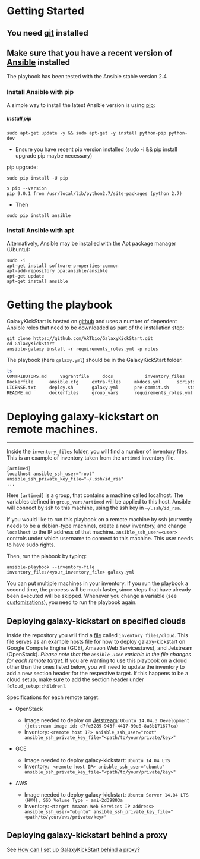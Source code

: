 # Getting Started

## You need [git](https://git-scm.com/) installed
## Make sure that you have a recent version of [Ansible](https://github.com/ansible/) installed
The playbook has been tested with the Ansible stable version 2.4

### Install Ansible with pip

A simple way to install the latest Ansible version is using [pip](https://pip.pypa.io/en/stable/quickstart/):

##### Install pip

```
sudo apt-get update -y && sudo apt-get -y install python-pip python-dev
```

- Ensure you have recent pip version installed (sudo -i && pip install upgrade pip maybe necessary)

pip upgrade:
```
sudo pip install -U pip
```
```
$ pip --version
pip 9.0.1 from /usr/local/lib/python2.7/site-packages (python 2.7)
```

- Then

```
sudo pip install ansible
```
### Install Ansible with apt

Alternatively, Ansible may be installed with the Apt package manager (Ubuntu):

```
sudo -i
apt-get install software-properties-common
apt-add-repository ppa:ansible/ansible
apt-get update
apt-get install ansible
```

# Getting the playbook

[//]: # (TODO: Once we do releases, we include the submodules and hence users can just download the playbook without git)

GalaxyKickStart is hosted on
[github](https://github.com/ARTbio/GalaxyKickStart.git) and uses a number of
dependent Ansible roles that need to be downloaded as part of the installation
step:

```
git clone https://github.com/ARTbio/GalaxyKickStart.git
cd GalaxyKickStart
ansible-galaxy install -r requirements_roles.yml -p roles
```

The playbook (here `galaxy.yml`) should be in the GalaxyKickStart folder.
```bash
ls
CONTRIBUTORS.md		Vagrantfile		docs			inventory_files		roles
Dockerfile		ansible.cfg		extra-files		mkdocs.yml		scripts
LICENSE.txt		deploy.sh		galaxy.yml		pre-commit.sh		startup.sh
README.md		dockerfiles		group_vars		requirements_roles.yml	templates
```

# Deploying galaxy-kickstart on remote machines.
----

Inside the `inventory_files` folder, you will find a number of inventory files.
This is an example of inventory taken from the `artimed` inventory file.

```
[artimed]
localhost ansible_ssh_user="root" ansible_ssh_private_key_file="~/.ssh/id_rsa"
...
```

Here `[artimed]` is a group, that contains a machine called localhost.
The variables defined in `group_vars/artimed` will be applied to this host.
Ansible will connect by ssh to this machine, using the ssh key in `~/.ssh/id_rsa`.

If you would like to run this playbook on a remote machine by ssh (currently needs to be a debian-type machine),
create a new inventory, and change `localhost` to the IP address of that machine.
`ansible_ssh_user=<user>` controls under which username to connect to this machine.
This user needs to have sudo rights.

Then, run the plabook by typing:
```
ansible-playbook --inventory-file inventory_files/<your_inventory_file> galaxy.yml
```

You can put multiple machines in your inventory.
If you run the playbook a second time, the process will be much faster, since steps that have already been executed will be skipped.
Whenever you change a variable (see [customizations](customizations.md)), you need to run the playbook again.

## Deploying galaxy-kickstart on specified clouds

Inside the repository you will find a [file](https://github.com/ARTbio/GalaxyKickStart/tree/master/inventory_files/cloud)
called `inventory_files/cloud`. This file serves as an example hosts file for
how to deploy galaxy-kickstart on Google Compute Engine (GCE),  Amazon Web
Services(aws), and Jetstream (OpenStack). *Please note that the `ansible_user`
variable in the file changes for each remote target*. If you are wanting to use
this playbook on a cloud other than the ones listed  below, you will need to
update the inventory to add a new section header for the respective target. If
this happens to be a cloud setup, make sure to add the section header under
`[cloud_setup:children]`.

Specifications for each remote target:

* OpenStack
    * Image needed to deploy on [Jetstream](http://jetstream-cloud.org/):
        `Ubuntu 14.04.3 Development (jetstream image id: d7fe3289-943f-4417-90e8-8a6b171677ca)`
    *  Inventory: `<remote host IP> anisble_ssh_user="root" ansible_ssh_private_key_file="<path/to/your/private/key>"`

* GCE
    * Image needed to deploy galaxy-kickstart: `Ubuntu 14.04 LTS`
    * Inventory: ` <remote host IP> anisble_ssh_user="ubuntu" ansible_ssh_private_key_file="<path/to/your/private/key>"`

* AWS
    * Image needed to deploy galaxy-kickstart: `Ubuntu Server 14.04 LTS (HVM), SSD Volume Type - ami-2d39803a`
    * Inventory: `<target Amazon Web Services IP address> ansible_ssh_user="ubuntu" ansible_ssh_private_key_file="<path/to/your/aws/private/key>"`

## Deploying galaxy-kickstart behind a proxy

See [How can I set up GalaxyKickStart behind a proxy?](faq.md)
